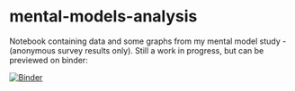 # mental-models-analysis

Notebook containing data and some graphs from my mental model study - (anonymous survey results only). Still a work in progress, but can be previewed on binder:

[![Binder](https://mybinder.org/badge_logo.svg)](https://mybinder.org/v2/gh/yochannah/mental-models-analysis/master?filepath=import_data.ipynb)
